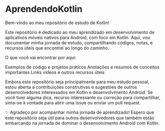 # AprendendoKotlin
Bem-vindo ao meu repositório de estudo de Kotlin! 

Este repositório é dedicado ao meu aprendizado em desenvolvimento de aplicativos móveis nativos para Android, com foco em Kotlin. Aqui, vou documentar minha jornada de estudo, compartilhando códigos, notas, e recursos úteis que encontrei ao longo do caminho.

O que você vai encontrar por aqui:

Exemplos de código e projetos práticos
Anotações e resumos de conceitos importantes
Links vídeos e outros recursos úteis

Embora este repositório seja principalmente para meu estudo pessoal, estou aberta a contribuições construtivas e sugestões de outros desenvolvedores interessados em Kotlin e desenvolvimento Android. Se você tiver alguma dica, recurso interessante ou correção para compartilhar, sinta-se à vontade para abrir uma issue ou enviar um pull request.

✨ Agradeço por acompanhar minha jornada de aprendizado! Espero que este repositório seja útil para outros desenvolvedores que também estão embarcando na jornada de dominar o desenvolvimento Android com Kotlin.
